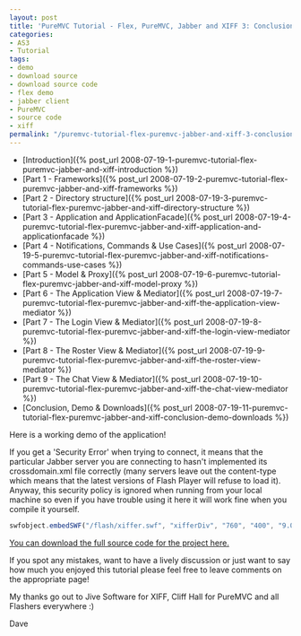 ```yaml
---
layout: post
title: 'PureMVC Tutorial - Flex, PureMVC, Jabber and XIFF 3: Conclusion, Demo & Downloads'
categories:
- AS3
- Tutorial
tags:
- demo
- download source
- download source code
- flex demo
- jabber client
- PureMVC
- source code
- xiff
permalink: "/puremvc-tutorial-flex-puremvc-jabber-and-xiff-3-conclusion-demo-downloads/"
---
```


- [Introduction]({% post_url 2008-07-19-1-puremvc-tutorial-flex-puremvc-jabber-and-xiff-introduction %})
- [Part 1 - Frameworks]({% post_url 2008-07-19-2-puremvc-tutorial-flex-puremvc-jabber-and-xiff-frameworks %})
- [Part 2 - Directory structure]({% post_url 2008-07-19-3-puremvc-tutorial-flex-puremvc-jabber-and-xiff-directory-structure %})
- [Part 3 - Application and ApplicationFacade]({% post_url 2008-07-19-4-puremvc-tutorial-flex-puremvc-jabber-and-xiff-application-and-applicationfacade %})
- [Part 4 - Notifications, Commands & Use Cases]({% post_url 2008-07-19-5-puremvc-tutorial-flex-puremvc-jabber-and-xiff-notifications-commands-use-cases %})
- [Part 5 - Model & Proxy]({% post_url 2008-07-19-6-puremvc-tutorial-flex-puremvc-jabber-and-xiff-model-proxy %})
- [Part 6 - The Application View & Mediator]({% post_url 2008-07-19-7-puremvc-tutorial-flex-puremvc-jabber-and-xiff-the-application-view-mediator %})
- [Part 7 - The Login View & Mediator]({% post_url 2008-07-19-8-puremvc-tutorial-flex-puremvc-jabber-and-xiff-the-login-view-mediator %})
- [Part 8 - The Roster View & Mediator]({% post_url 2008-07-19-9-puremvc-tutorial-flex-puremvc-jabber-and-xiff-the-roster-view-mediator %})
- [Part 9 - The Chat View & Mediator]({% post_url 2008-07-19-10-puremvc-tutorial-flex-puremvc-jabber-and-xiff-the-chat-view-mediator %})
- [Conclusion, Demo & Downloads]({% post_url 2008-07-19-11-puremvc-tutorial-flex-puremvc-jabber-and-xiff-conclusion-demo-downloads %})
  
Here is a working demo of the application!

If you get a 'Security Error' when trying to connect, it means that the particular Jabber server you are connecting to hasn't implemented its crossdomain.xml file correctly (many servers leave out the content-type which means that the latest versions of Flash Player will refuse to load it).  Anyway, this security policy is ignored when running from your local machine so even if you have trouble using it here it will work fine when you compile it yourself.

```js
swfobject.embedSWF("/flash/xiffer.swf", "xifferDiv", "760", "400", "9.0.0", "/flash/swfobject/expressInstall.swf", {}, {}, {});
```

[You can download the full source code for the project here.](/files/xiffer_tutorial_1.zip)

If you spot any mistakes, want to have a lively discussion or just want to say how much you enjoyed this tutorial please feel free to leave comments on the appropriate page!

My thanks go out to Jive Software for XIFF, Cliff Hall for PureMVC and all Flashers everywhere :)

Dave
